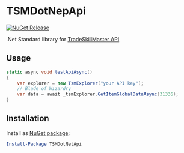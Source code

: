 # TSMDotNepApi
[![NuGet Release](https://img.shields.io/nuget/vpre/TSMDotNetApi.svg?maxAge=3600)](https://www.nuget.org/packages/TSMDotNetApi/)

.Net Standard library for [TradeSkillMaster API](http://api.tradeskillmaster.com/docs/)

## Usage

```C#
static async void testApiAsync()
{
    var explorer = new TsmExplorer("your API key");
    // Blade of Wizardry
    var data = await _tsmExplorer.GetItemGlobalDataAsync(31336);
}
```

## Installation

Install as [NuGet package](https://www.nuget.org/packages/TSMDotNetApi/):

```powershell
Install-Package TSMDotNetApi
```
